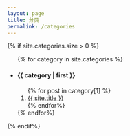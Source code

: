 ```yaml
---
layout: page
title: 分类
permalink: /categories
---
```


<main class="site-category">
	{% if site.categories.size > 0 %}	
	<ul class="category-list">
	{% for category in site.categories %}
		<li class="category-list-item">
			<h4 class="post-category" id="category-{{ category | first }}">{{ category | first }}</h4>
			<ol class="post-list">
			{% for post in category[1] %}
				<li class="post-list-item">
					<a href="{{ post.url | prepend: site.baseUrl }}">{{ site.title }}</a>
				</li>
			{% endfor%}
			</ol>
		</li>
	{% endfor%}
	</ul>
	{% endif%}
</main>

